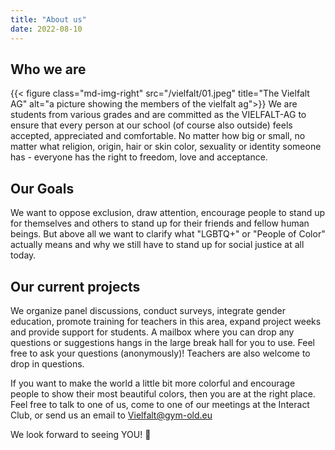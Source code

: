 ```yaml
---
title: "About us"
date: 2022-08-10
---
```


## Who we are
{{< figure class="md-img-right" src="/vielfalt/01.jpeg" title="The Vielfalt AG" alt="a picture showing the members of the vielfalt ag">}}
We are students from various grades and are committed as the VIELFALT-AG to ensure that every person
at our school (of course also outside) feels accepted, appreciated and comfortable. No matter how big
or small, no matter what religion, origin, hair or skin color, sexuality or identity someone has -
everyone has the right to freedom, love and acceptance.
<br clear="left"/>

## Our Goals
We want to oppose exclusion, draw attention, encourage people to stand up for themselves and others
to stand up for their friends and fellow human beings. But above all we want to clarify what "LGBTQ+"
or "People of Color" actually means and why we still have to stand up for social justice at all today.

## Our current projects
We organize panel discussions, conduct surveys, integrate gender education, promote training for teachers
in this area, expand project weeks and provide support for students. A mailbox where you can drop any
questions or suggestions hangs in the large break hall for you to use. Feel free to ask your questions
(anonymously)! Teachers are also welcome to drop in questions.

If you want to make the world a little bit more colorful and encourage people to show their most beautiful
colors, then you are at the right place. Feel free to talk to one of us, come to one of our meetings at the
Interact Club, or send us an email to Vielfalt@gym-old.eu

We look forward to seeing YOU! 🌈
